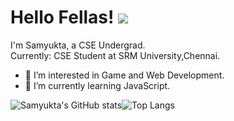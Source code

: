 # Hello Fellas! <img src="https://raw.githubusercontent.com/MartinHeinz/MartinHeinz/master/wave.gif">
I'm Samyukta, a CSE Undergrad.<br>
Currently: CSE Student at SRM University,Chennai.
- 👀 I’m interested in Game and Web Development.
- 🌱 I’m currently learning JavaScript.

![Samyukta's GitHub stats](https://github-readme-stats.vercel.app/api?username=Neonlight1452&show_icons=true&theme=midnight-purple)![Top Langs](https://github-readme-stats.vercel.app/api/top-langs/?username=Neonlight1452&show_icons=true&theme=midnight-purple)
